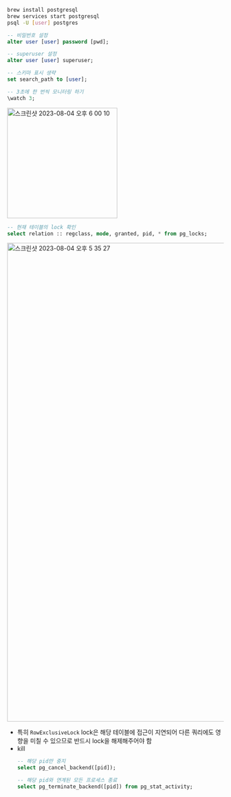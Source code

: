 ```bash
brew install postgresql
brew services start postgresql
psql -U [user] postgres
```

```sql
-- 비밀번호 설정
alter user [user] password [pwd];

-- superuser 설정
alter user [user] superuser;

-- 스키마 표시 생략
set search_path to [user];

-- 3초에 한 번씩 모니터링 하기
\watch 3;
```

<img width="256" alt="스크린샷 2023-08-04 오후 6 00 10" src="https://github.com/bokyung124/comento_DB/assets/53086873/5f92651e-1a1a-448a-828c-522fec66e72a">

<br>

```sql
-- 현재 테이블의 lock 확인
select relation :: regclass, mode, granted, pid, * from pg_locks;
```

<img width="1110" alt="스크린샷 2023-08-04 오후 5 35 27" src="https://github.com/bokyung124/comento_DB/assets/53086873/b82f3108-135b-478b-9ec8-9f05476f1c6e">

<br>

- 특히 `RowExclusiveLock` lock은 해당 테이블에 접근이 지연되어 다른 쿼리에도 영향을 미칠 수 있으므로 반드시 lock을 해제해주어야 함 
- kill
    ```sql
    -- 해당 pid만 중지
    select pg_cancel_backend([pid]);

    -- 해당 pid와 연계된 모든 프로세스 종료
    select pg_terminate_backend([pid]) from pg_stat_activity;
    ```
